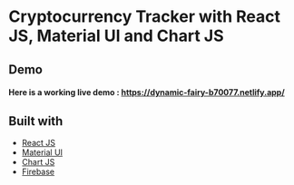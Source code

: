# Cryptocurrency Tracker with React JS, Material UI and Chart JS



## Demo
#### Here is a working live demo :  https://dynamic-fairy-b70077.netlify.app/

## Built with 

- [React JS](https://reactjs.org/)
- [Material UI](https://v4.mui.com/)
- [Chart JS](https://reactchartjs.github.io/react-chartjs-2/#/)
- [Firebase](https://firebase.google.com/)







